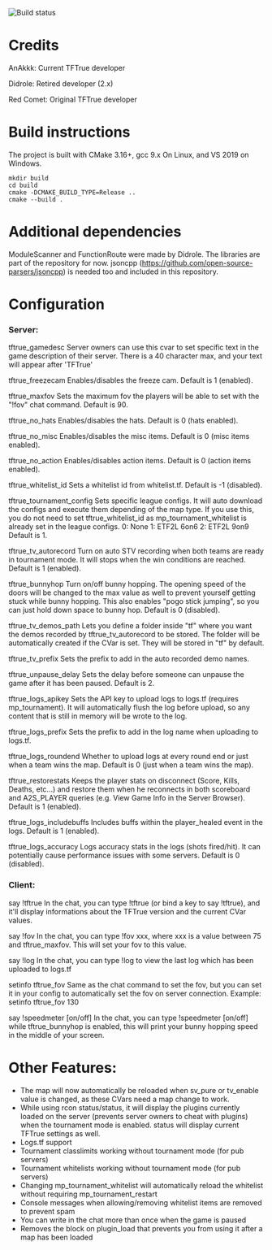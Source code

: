 ![Build status](https://github.com/AnAkkk/TFTrue/actions/workflows/main.yml/badge.svg)

# Credits

AnAkkk: Current TFTrue developer

Didrole: Retired developer (2.x)

Red Comet: Original TFTrue developer

# Build instructions

The project is built with CMake 3.16+, gcc 9.x On Linux, and VS 2019 on Windows.

```
mkdir build
cd build
cmake -DCMAKE_BUILD_TYPE=Release ..
cmake --build .
```

# Additional dependencies

ModuleScanner and FunctionRoute were made by Didrole. The libraries are part of the repository for now.
jsoncpp (https://github.com/open-source-parsers/jsoncpp) is needed too and included in this repository.

# Configuration

### Server:
tftrue_gamedesc
Server owners can use this cvar to set specific text in the game description of their server.
There is a 40 character max, and your text will appear after 'TFTrue'

tftrue_freezecam
Enables/disables the freeze cam. Default is 1 (enabled).

tftrue_maxfov
Sets the maximum fov the players will be able to set with the "!fov" chat command. Default is 90.

tftrue_no_hats
Enables/disables the hats. Default is 0 (hats enabled).

tftrue_no_misc
Enables/disables the misc items. Default is 0 (misc items enabled).

tftrue_no_action
Enables/disables action items. Default is 0 (action items enabled).

tftrue_whitelist_id
Sets a whitelist id from whitelist.tf. Default is -1 (disabled).

tftrue_tournament_config
Sets specific league configs. It will auto download the configs and execute them depending of the map type.
If you use this, you do not need to set tftrue_whitelist_id as mp_tournament_whitelist is already set in the league configs.
0: None
1: ETF2L 6on6
2: ETF2L 9on9
Default is 1.

tftrue_tv_autorecord
Turn on auto STV recording when both teams are ready in tournament mode. It will stops when the win conditions are reached. Default is 1 (enabled).

tftrue_bunnyhop
Turn on/off bunny hopping. The opening speed of the doors will be changed to the max value as well to prevent yourself getting stuck while bunny hopping.
This also enables "pogo stick jumping", so you can just hold down space to bunny hop.
Default is 0 (disabled).

tftrue_tv_demos_path
Lets you define a folder inside "tf" where you want the demos recorded by tftrue_tv_autorecord to be stored. The folder will be automatically created if the CVar is set.
They will be stored in "tf" by default.

tftrue_tv_prefix
Sets the prefix to add in the auto recorded demo names.

tftrue_unpause_delay
Sets the delay before someone can unpause the game after it has been paused. Default is 2.

tftrue_logs_apikey
Sets the API key to upload logs to logs.tf (requires mp_tournament). It will automatically flush the log before upload, so any content that is still in memory will be wrote to the log.

tftrue_logs_prefix
Sets the prefix to add in the log name when uploading to logs.tf.

tftrue_logs_roundend
Whether to upload logs at every round end or just when a team wins the map. Default is 0 (just when a team wins the map).

tftrue_restorestats
Keeps the player stats on disconnect (Score, Kills, Deaths, etc...) and restore them when he reconnects in both scoreboard and A2S_PLAYER queries (e.g. View Game Info in the Server Browser).
Default is 1 (enabled).

tftrue_logs_includebuffs
Includes buffs within the player_healed event in the logs.
Default is 1 (enabled).

tftrue_logs_accuracy
Logs accuracy stats in the logs (shots fired/hit). It can potentially cause performance issues with some servers.
Default is 0 (disabled).

### Client:

say !tftrue
In the chat, you can type !tftrue (or bind a key to say !tftrue), and it'll display informations about the
TFTrue version and the current CVar values.

say !fov
In the chat, you can type !fov xxx, where xxx is a value between 75 and tftrue_maxfov. This will set your fov to this value.

say !log
In the chat, you can type !log to view the last log which has been uploaded to logs.tf

setinfo tftrue_fov
Same as the chat command to set the fov, but you can set it in your config to automatically set the fov on server connection.
Example: setinfo tftrue_fov 130

say !speedmeter [on/off]
In the chat, you can type !speedmeter [on/off] while tftrue_bunnyhop is enabled, this will print your bunny hopping speed in the middle of your screen.

# Other Features:

- The map will now automatically be reloaded when sv_pure or tv_enable value is changed, as these CVars need a map change to work.
- While using rcon status/status, it will display the plugins currently loaded on the server (prevents server owners to cheat with plugins) when the tournament mode is enabled. status will display current TFTrue settings as well.
- Logs.tf support
- Tournament classlimits working without tournament mode (for pub servers)
- Tournament whitelists working without tournament mode (for pub servers)
- Changing mp_tournament_whitelist will automatically reload the whitelist without requiring mp_tournament_restart
- Console messages when allowing/removing whitelist items are removed to prevent spam
- You can write in the chat more than once when the game is paused
- Removes the block on plugin_load that prevents you from using it after a map has been loaded
